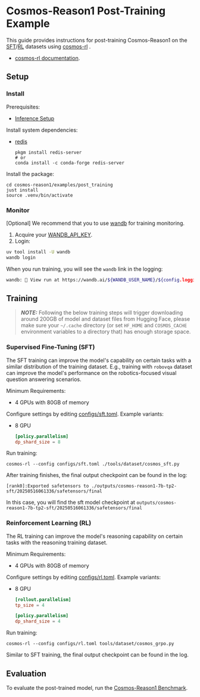 # Cosmos-Reason1 Post-Training Example

This guide provides instructions for post-training Cosmos-Reason1 on the [SFT](https://huggingface.co/datasets/nvidia/Cosmos-Reason1-SFT-Dataset)/[RL](https://huggingface.co/datasets/nvidia/Cosmos-Reason1-RL-Dataset) datasets using [cosmos-rl](https://github.com/nvidia-cosmos/cosmos-rl) .

- [cosmos-rl documentation](https://nvidia-cosmos.github.io/cosmos-rl/).

## Setup

### Install

Prerequisites:

- [Inference Setup](../../README.md#inference)

Install system dependencies:

- [redis](https://redis.io/docs/latest/operate/oss_and_stack/install/archive/install-redis/)

  ```shell
  pkgm install redis-server
  # or
  conda install -c conda-forge redis-server
  ```

Install the package:

```shell
cd cosmos-reason1/examples/post_training
just install
source .venv/bin/activate
```

### Monitor

[Optional] We recommend that you to use [wandb](https://wandb.ai/) for training monitoring.

1. Acquire your [WANDB_API_KEY](https://wandb.ai/authorize).
1. Login:

  ```bash
  uv tool install -U wandb
  wandb login
  ```

When you run training, you will see the `wandb` link in the logging:

```bash
wandb: 🚀 View run at https://wandb.ai/${WANDB_USER_NAME}/${config.logging.project_name}/runs/20250515101157
```

## Training

> **_NOTE:_** Following the below training steps will trigger downloading around 200GB of model and dataset files from Hugging Face, please make sure your `~/.cache` directory (or set `HF_HOME` and `COSMOS_CACHE` environment variables to a directory that) has enough storage space.

### Supervised Fine-Tuning (SFT)

The SFT training can improve the model's capability on certain tasks with a similar distribution of the training dataset. E.g., training with `robovqa` dataset can improve the model's performance on the robotics-focused visual question answering scenarios.

Minimum Requirements:

- 4 GPUs with 80GB of memory

Configure settings by editing [configs/sft.toml](configs/sft.toml). Example variants:

- 8 GPU

  ```toml
  [policy.parallelism]
  dp_shard_size = 8
  ```

Run training:

```shell
cosmos-rl --config configs/sft.toml ./tools/dataset/cosmos_sft.py
```

After training finishes, the final output checkpoint can be found in the log:

```log
[rank0]:Exported safetensors to ./outputs/cosmos-reason1-7b-tp2-sft/20250516061336/safetensors/final
```

In this case, you will find the sft model checkpoint at `outputs/cosmos-reason1-7b-tp2-sft/20250516061336/safetensors/final`

### Reinforcement Learning (RL)

The RL training can improve the model's reasoning capability on certain tasks with the reasoning training dataset.

Minimum Requirements:

- 4 GPUs with 80GB of memory

Configure settings by editing [configs/rl.toml](configs/rl.toml). Example variants:

- 8 GPU

  ```toml
  [rollout.parallelism]
  tp_size = 4

  [policy.parallelism]
  dp_shard_size = 4
  ```

Run training:

```shell
cosmos-rl --config configs/rl.toml tools/dataset/cosmos_grpo.py
```

Similar to SFT training, the final output checkpoint can be found in the log.

## Evaluation

To evaluate the post-trained model, run the [Cosmos-Reason1 Benchmark](../benchmark/README.md).
